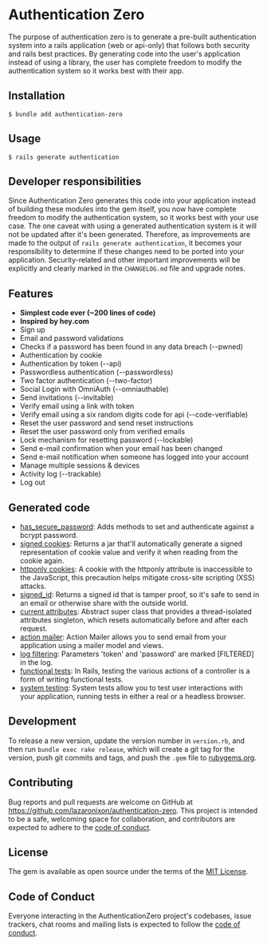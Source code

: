 # Authentication Zero

The purpose of authentication zero is to generate a pre-built authentication system into a rails application (web or api-only) that follows both security and rails best practices. By generating code into the user's application instead of using a library, the user has complete freedom to modify the authentication system so it works best with their app.

## Installation

```
$ bundle add authentication-zero
```

## Usage

```
$ rails generate authentication
```

## Developer responsibilities

Since Authentication Zero generates this code into your application instead of building these modules into the gem itself, you now have complete freedom to modify the authentication system, so it works best with your use case. The one caveat with using a generated authentication system is it will not be updated after it's been generated. Therefore, as improvements are made to the output of `rails generate authentication`, it becomes your responsibility to determine if these changes need to be ported into your application. Security-related and other important improvements will be explicitly and clearly marked in the `CHANGELOG.md` file and upgrade notes.

## Features

- **Simplest code ever (~200 lines of code)**
- **Inspired by hey.com**
- Sign up
- Email and password validations
- Checks if a password has been found in any data breach (--pwned)
- Authentication by cookie
- Authentication by token (--api)
- Passwordless authentication (--passwordless)
- Two factor authentication (--two-factor)
- Social Login with OmniAuth (--omniauthable)
- Send invitations (--invitable)
- Verify email using a link with token
- Verify email using a six random digits code for api (--code-verifiable)
- Reset the user password and send reset instructions
- Reset the user password only from verified emails
- Lock mechanism for resetting password (--lockable)
- Send e-mail confirmation when your email has been changed
- Send e-mail notification when someone has logged into your account
- Manage multiple sessions & devices
- Activity log (--trackable)
- Log out

## Generated code

- [has_secure_password](https://api.rubyonrails.org/classes/ActiveModel/SecurePassword/ClassMethods.html#method-i-has_secure_password): Adds methods to set and authenticate against a bcrypt password.
- [signed cookies](https://api.rubyonrails.org/classes/ActionDispatch/Cookies.html): Returns a jar that'll automatically generate a signed representation of cookie value and verify it when reading from the cookie again.
- [httponly cookies](https://api.rubyonrails.org/classes/ActionDispatch/Cookies.html): A cookie with the httponly attribute is inaccessible to the JavaScript, this precaution helps mitigate cross-site scripting (XSS) attacks.
- [signed_id](https://api.rubyonrails.org/classes/ActiveRecord/SignedId.html): Returns a signed id that is tamper proof, so it's safe to send in an email or otherwise share with the outside world.
- [current attributes](https://api.rubyonrails.org/classes/ActiveSupport/CurrentAttributes.html): Abstract super class that provides a thread-isolated attributes singleton, which resets automatically before and after each request.
- [action mailer](https://api.rubyonrails.org/classes/ActionMailer/Base.html): Action Mailer allows you to send email from your application using a mailer model and views.
- [log filtering](https://guides.rubyonrails.org/action_controller_overview.html#log-filtering): Parameters 'token' and 'password' are marked [FILTERED] in the log.
- [functional tests](https://guides.rubyonrails.org/testing.html#functional-tests-for-your-controllers): In Rails, testing the various actions of a controller is a form of writing functional tests.
- [system testing](https://guides.rubyonrails.org/testing.html#system-testing): System tests allow you to test user interactions with your application, running tests in either a real or a headless browser.

## Development

To release a new version, update the version number in `version.rb`, and then run `bundle exec rake release`, which will create a git tag for the version, push git commits and tags, and push the `.gem` file to [rubygems.org](https://rubygems.org).

## Contributing

Bug reports and pull requests are welcome on GitHub at https://github.com/lazaronixon/authentication-zero. This project is intended to be a safe, welcoming space for collaboration, and contributors are expected to adhere to the [code of conduct](https://github.com/lazaronixon/authentication-zero/blob/main/CODE_OF_CONDUCT.md).


## License

The gem is available as open source under the terms of the [MIT License](https://opensource.org/licenses/MIT).

## Code of Conduct

Everyone interacting in the AuthenticationZero project's codebases, issue trackers, chat rooms and mailing lists is expected to follow the [code of conduct](https://github.com/lazaronixon/authentication-zero/blob/main/CODE_OF_CONDUCT.md).
